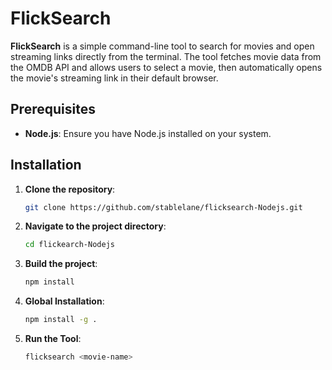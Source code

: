 # FlickSearch

**FlickSearch** is a simple command-line tool to search for movies and open streaming links directly from the terminal. The tool fetches movie data from the OMDB API and allows users to select a movie, then automatically opens the movie's streaming link in their default browser.

## Prerequisites

- **Node.js**: Ensure you have Node.js installed on your system.

## Installation

1. **Clone the repository**:

   ```bash
   git clone https://github.com/stablelane/flicksearch-Nodejs.git

2. **Navigate to the project directory**:

   ```bash
   cd flickearch-Nodejs

3. **Build the project**:

   ```bash
   npm install
   
3. **Global Installation**:

   ```bash
   npm install -g .

3. **Run the Tool**:

   ```bash
   flicksearch <movie-name>





